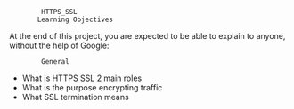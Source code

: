			HTTPS_SSL 
		   Learning Objectives
At the end of this project, you are expected to be able to explain to anyone, without the help of Google:

			General
* What is HTTPS SSL 2 main roles
* What is the purpose encrypting traffic
* What SSL termination means
